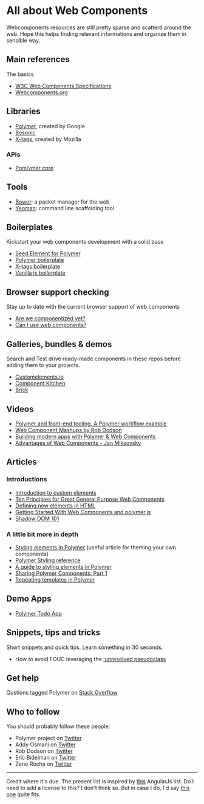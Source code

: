 # All about Web Components 
Webcomponents resources are still pretty sparse and scatterd around the web. 
Hope this helps finding relevant informations and organize them in sensible way.

## Main references
The basics
+ [W3C Web Components Specifications](http://w3c.github.io/webcomponents/)
+ [Webcomponents.org](http://webcomponents.org/)

## Libraries
+ [Polymer](http://www.polymer-project.org/), created by Google
+ [Bosonic](http://bosonic.github.io/)
+ [X-tags](http://x-tags.org/), created by Mozilla

### APIs
+ [Pomlymer core](http://www.polymer-project.org/components/core-docs/index.html)

## Tools
+ [Bower](http://bower.io/): a packet manager for the web
+ [Yeoman](http://yeoman.io/): command line scaffolding tool

## Boilerplates
Kickstart your web components development with a solid base
+ [Seed Element for Polymer](https://github.com/PolymerLabs/seed-element)
+ [Polymer boilerplate](https://github.com/webcomponents/polymer-boilerplate)
+ [X-tags boilerplate](https://github.com/webcomponents/x-tag-boilerplate)
+ [Vanilla js boilerplate](https://github.com/webcomponents/element-boilerplate)

## Browser support checking
Stay up to date with the current browser support of web components
+ [Are we componentized yet?](http://jonrimmer.github.io/are-we-componentized-yet/)
+ [Can I use web components?](http://caniuse.com/#search=web%20components)

## Galleries, bundles & demos
Search and Test drive ready-made components in these repos before adding them to your projects.
+ [Customelements.io](http://customelements.io/)
+ [Component Kitchen](http://component.kitchen/)
+ [Brick](http://mozilla.github.io/brick/index.html)

## Videos
+ [Polymer and front-end tooling, A Polymer workflow example](https://www.youtube.com/watch?v=EwQkyplZHDY#t=220)
+ [Web Component Mashups by Rob Dodson](https://www.youtube.com/watch?v=75EuHl6CSTo)
+ [Building modern apps with Polymer & Web Components](https://www.youtube.com/watch?v=VMVj_jR75vE)
+ [Advantages of Web Components - Jan Miksovsky](https://www.youtube.com/watch?v=qfpEOGW-zUc)

## Articles
### Introductions
+ [Introduction to custom elements](http://www.smashingmagazine.com/2014/03/04/introduction-to-custom-elements/)
+ [Ten Principles for Great General Purpose Web Components](https://github.com/basic-web-components/components-dev/wiki/Ten-Principles-for-Great-General-Purpose-Web-Components)
+ [Defining new elements in HTML](http://www.html5rocks.com/en/tutorials/webcomponents/customelements/)
+ [Getting Started With Web Components and polymer.js](http://4waisenkinder.de/blog/2013/09/21/getting-started-with-web-components-and-polymer-dot-js/?utm_medium=referral&utm_source=pulsenews)
+ [Shadow DOM 101](http://www.html5rocks.com/en/tutorials/webcomponents/shadowdom/)

### A little bit more in depth
+ [Styling elements in Polymer](http://www.polymer-project.org/articles/styling-elements.html) (useful article for theming your own components)
+ [Polymer Styling reference](http://www.polymer-project.org/docs/polymer/styling.html)
+ [A guide to styling elements in Polymer](http://www.polymer-project.org/articles/styling-elements.html)
+ [Sharing Polymer Components: Part 1](http://code.tutsplus.com/tutorials/sharing-polymer-components-part-1--cms-21264)
+ [Repeating templates in Polymer](http://robdodson.me/blog/2013/11/12/repeating-templates-in-polymer/)

## Demo Apps
+ [Polymer Todo App](http://todomvc.com/architecture-examples/polymer/index.html)

## Snippets, tips and tricks
Short snippets and quick tips. Learn something in 30 seconds.

+ How to avoid FOUC leveraging the [:unresolved pseudoclass](https://plus.google.com/+EricBidelman/posts/bbK5scDoPnc)

## Get help
Qustions tagged Polymer on [Stack Overflow](http://stackoverflow.com/questions/tagged/polymer)

## Who to follow
You should probably follow these people:
+ Polymer project on [Twitter](https://twitter.com/polymer)
+ Addy Osmani on [Twitter](https://twitter.com/addyosmani)
+ Rob Dodson on [Twitter](https://twitter.com/rob_dodson)
+ Eric Bidelman on [Twitter](https://twitter.com/ebidel)
+ Zeno Rocha on [Twitter](https://twitter.com/zenorocha/)

---
Credit where it's due. The present list is inspired by [this](https://github.com/nobitagit/AngularJS-Learning) AngularJs list.
Do I need to add a license to this? I don't think so. 
But in case I do, I'd say [this one](https://tldrlegal.com/license/do-wtf-you-want-to-public-license-v2-(wtfpl-2.0)) quite fits.



